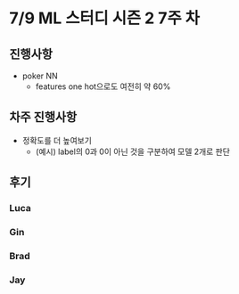 # 7/9 ML 스터디 시즌 2 7주 차

## 진행사항
- poker NN 
  - features one hot으로도 여전히 약 60%

## 차주 진행사항
- 정확도를 더 높여보기 
  - (예시) label의 0과 0이 아닌 것을 구분하여 모델 2개로 판단
 
## 후기

### Luca

### Gin

### Brad

### Jay
